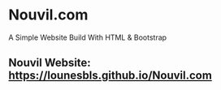 # Nouvil.com
A Simple Website Build With HTML &amp; Bootstrap

## Nouvil Website: https://lounesbls.github.io/Nouvil.com
